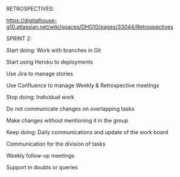 RETROSPECTIVES:

https://digitalhouse-g10.atlassian.net/wiki/spaces/DHG10/pages/33044/Retrospectives

SPRINT 2:

Start doing:
Work with branches in Git

Start using Heroku to deployments

Use Jira to manage stories

Use Confluence to manage Weekly & Retrospective meetings


Stop doing:
Individual work

Do not communicate changes on overlapping tasks

Make changes without mentioning it in the group

Keep doing:
Daily communications and update of the work board

Communication for the division of tasks

Weekly follow-up meetings

Support in doubts or queries
